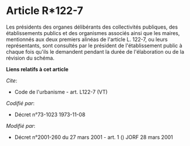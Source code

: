 # Article R*122-7

Les présidents des organes délibérants des collectivités publiques, des établissements publics et des organismes associés
ainsi que les maires, mentionnés aux deux premiers alinéas de l'article L. 122-7, ou leurs représentants, sont consultés par
le président de l'établissement public à chaque fois qu'ils le demandent pendant la durée de l'élaboration ou de la révision
du schéma.

**Liens relatifs à cet article**

_Cite_:

  - Code de l'urbanisme - art. L122-7 (VT)

_Codifié par_:

  - Décret n°73-1023 1973-11-08

_Modifié par_:

  - Décret n°2001-260 du 27 mars 2001 - art. 1 () JORF 28 mars 2001
